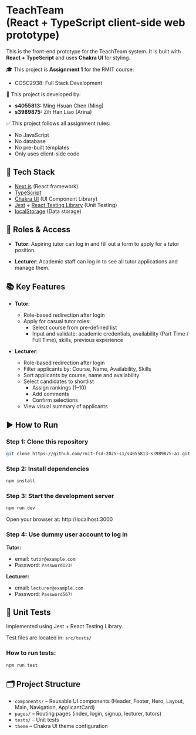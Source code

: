 # TeachTeam<br>(React + TypeScript client-side web prototype)

This is the front-end prototype for the TeachTeam system.
It is built with **React + TypeScript** and uses **Chakra UI** for styling.

🎓 This project is **Assignment 1** for the RMIT course:
- COSC2938: Full Stack Development

👥 This project is developed by:
- **s4055813:** Ming Hsuan Chen (Ming)
- **s3989875:** Zih Han Liao (Arina)

✅ This project follows all assignment rules:
- No JavaScript
- No database
- No pre-built templates
- Only uses client-side code

## 🔧 Tech Stack

- [Next.js](https://nextjs.org/) (React framework)
- [TypeScript](https://www.typescriptlang.org/)
- [Chakra UI](https://chakra-ui.com/) (UI Component Library)
- [Jest](https://jestjs.io/) + [React Testing Library](https://testing-library.com/) (Unit Testing)
- [localStorage](https://developer.mozilla.org/en-US/docs/Web/API/Window/localStorage) (Data storage)

## 👤 Roles & Access

- **Tutor**: Aspiring tutor can log in and fill out a form to apply for a tutor position.

- **Lecturer**: Academic staff can log in to see all tutor applications and manage them.

## 📚 Key Features

- **Tutor**:

  - Role-based redirection after login
  - Apply for casual tutor roles:
    - Select course from pre-defined list
    - Input and validate: academic credentials, availability (Part Time / Full Time), skills, previous experience

- **Lecturer**:

  - Role-based redirection after login
  - Filter applicants by: Course, Name, Availability, Skills
  - Sort applicants by course, name and availability
  - Select candidates to shortlist
    - Assign rankings (1–10)
    - Add comments
    - Confirm selections
  - View visual summary of applicants


## ▶️ How to Run

### Step 1: Clone this repository
```bash
git clone https://github.com/rmit-fsd-2025-s1/s4055813-s3989875-a1.git
```

### Step 2: Install dependencies
```bash
npm install
```

### Step 3: Start the development server
```bash
npm run dev
```
Open your browser at: http://localhost:3000

### Step 4: Use dummy user account to log in
**Tutor:**
- email: `tutor@example.com`
- Password: `Password123!`

**Lecturer:**
- email: `lecturer@example.com`
- Password: `Password567!`



## 🧪 Unit Tests

Implemented using Jest + React Testing Library.

Test files are located in: `src/tests/`

### How to run tests:
```bash
npm run test
```

## 🗂️ Project Structure

- `components/` – Reusable UI components (Header, Footer, Hero, Layout, Main, Navigation, ApplicantCard)
- `pages/` – Routing pages (index, login, signup, lecturer, tutors)
- `tests/` – Unit tests
- `theme` – Chakra UI theme configuration
